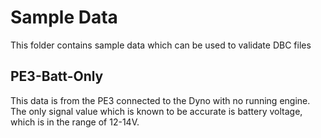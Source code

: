 # Sample Data

This folder contains sample data which can be used to validate DBC files

## PE3-Batt-Only

This data is from the PE3 connected to the Dyno with no running engine. The only signal value which is known to be accurate is battery voltage, which is in the range of 12-14V.